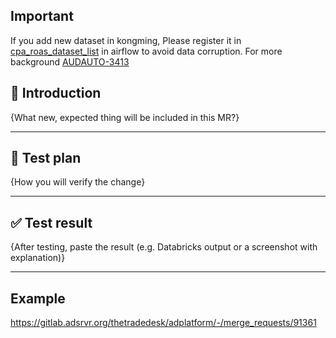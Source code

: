 ## Important
If you add new dataset in kongming, Please register it in [cpa_roas_dataset_list](https://gitlab.adsrvr.org/thetradedesk/teams/dataproc/airflow-dags/-/blob/main-airflow-2/src/dags/audauto/utils/utils.py?ref_type=heads#L38)  in airflow to avoid data corruption. For more background [AUDAUTO-3413](https://thetradedesk.atlassian.net/browse/AUDAUTO-3413)


## 📑 Introduction
<!-- Briefly describe the new functionality or behaviour introduced by this MR.
     Include links to related issues, user stories, or design documents. -->

{What new, expected thing will be included in this MR?}

---

## 🧪 Test plan
<!-- Step‑by‑step instructions that allow a reviewer to reproduce and verify the change.
     Mention required data, environment variables, feature flags, and commands. 
     Example:
     1. Check out this branch
     2. Run `pytest`
     3. Open link http://localhost:3000/new-feature
-->

{How you will verify the change}

---

## ✅ Test result
<!-- Evidence that the change behaves as expected.
     Paste console output, notebook snippets, metrics screenshots, etc.
     Keep the main points in the body; move lengthy logs to comments or attachments. -->

{After testing, paste the result (e.g. Databricks output or a screenshot with explanation)}

---


## Example
https://gitlab.adsrvr.org/thetradedesk/adplatform/-/merge_requests/91361